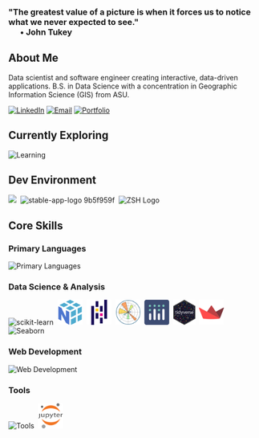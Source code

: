 ### "The greatest value of a picture is when it forces us to notice what we never expected to see."<br />&nbsp;&nbsp;&nbsp;&nbsp;&nbsp;&nbsp;• John Tukey

## About Me

Data scientist and software engineer creating interactive, data-driven applications. B.S. in Data Science with a concentration in Geographic Information Science (GIS) from ASU.

[![LinkedIn](https://img.shields.io/badge/LinkedIn-0284c7?style=for-the-badge&logo=linkedin&logoColor=white)](https://www.linkedin.com/in/aaliyah-harper/)
[![Email](https://img.shields.io/badge/Email-585191?style=for-the-badge&logo=protonmail&logoColor=white)](mailto:aeverly14@pm.me)
[![Portfolio](https://img.shields.io/badge/Portfolio-4338ca?style=for-the-badge&logo=googlechrome&logoColor=white)](https://aileks.dev/)

## Currently Exploring

<img src="https://skillicons.dev/icons?i=fastapi,pytorch,tensorflow" height="50" alt="Learning" />

## Dev Environment

<img src="https://skillicons.dev/icons?i=apple,anaconda" /> &nbsp;<img height="50" alt="stable-app-logo 9b5f959f" src="https://github.com/user-attachments/assets/177ceb56-7403-42fd-9638-1821bfa09ec0" />
 &nbsp;<img height="50" alt="ZSH Logo" title="ZSH Logo" src="https://github.com/user-attachments/assets/70e3d488-151a-4111-b342-cb7a9dffa267" />

## Core Skills

### Primary Languages
<img src="https://skillicons.dev/icons?i=js,ts,py,r,julia" height="50" alt="Primary Languages" />

### Data Science & Analysis
<img src="https://skillicons.dev/icons?i=sklearn" height="50" alt="scikit-learn" /> &nbsp;<img src="https://github.com/devicons/devicon/blob/master/icons/numpy/numpy-original.svg" height="50" alt="Numpy" /> &nbsp;<img src="https://github.com/devicons/devicon/blob/master/icons/pandas/pandas-original.svg" height="50" alt="Pandas" /> &nbsp;<img src="https://github.com/devicons/devicon/blob/master/icons/matplotlib/matplotlib-original.svg" height="50" alt="Matplotlib" /> &nbsp;<img src="https://github.com/devicons/devicon/blob/master/icons/plotly/plotly-original.svg" height="50" alt="Plotly" /> &nbsp;<img src="https://github.com/rstudio/hex-stickers/blob/main/SVG/tidyverse.svg" height="50" alt="tidyverse" /> &nbsp;<img src="https://github.com/devicons/devicon/blob/master/icons/streamlit/streamlit-original.svg" height="50" alt="Streamlit" /> &nbsp;<img src="https://seaborn.pydata.org/_images/logo-mark-lightbg.svg" height="50" alt="Seaborn" />

### Web Development
<img src="https://skillicons.dev/icons?i=react,express,flask,tailwind,vite,nodejs" height="50" alt="Web Development" /> 

### Tools
<img src="https://skillicons.dev/icons?i=aws,docker,git,github,bash,npm" height="50" alt="Tools" /> &nbsp;<img src="https://github.com/devicons/devicon/blob/master/icons/jupyter/jupyter-original-wordmark.svg" height="50" alt="Jupyter" />

